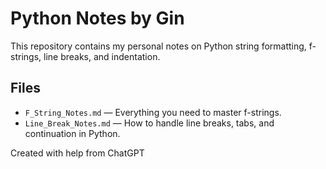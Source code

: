 # Python Notes by Gin

This repository contains my personal notes on Python string formatting, f-strings, line breaks, and indentation.

##  Files

- `F_String_Notes.md` — Everything you need to master f-strings.
- `Line_Break_Notes.md` — How to handle line breaks, tabs, and continuation in Python.

Created with help from ChatGPT
